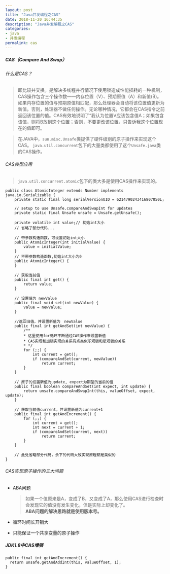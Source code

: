 ```yaml
---
layout: post
title: "Java并发编程之CAS"
date: 2018-11-20 16:44:35
description: "Java并发编程之CAS"
categories:
- java
- 并发编程
permalink: cas
---
```


##### CAS（Compare And Swap）
###### 什么是CAS？
> 即比较并交换。是解决多线程并行情况下使用锁造成性能损耗的一种机制，CAS操作包含三个操作数——内存位置（V）、预期原值（A）和新值(B)。如果内存位置的值与预期原值相匹配，那么处理器会自动将该位置值更新为新值。否则，处理器不做任何操作。无论哪种情况，它都会在CAS指令之前返回该位置的值。CAS有效地说明了“我认为位置V应该包含值A；如果包含该值，则将B放到这个位置；否则，不要更改该位置，只告诉我这个位置现在的值即可。

> 在JAVA中，`sun.misc.Unsafe`类提供了硬件级别的原子操作来实现这个CAS。 `java.util.concurrent`包下的大量类都使用了这个`Unsafe.java`类的CAS操作。

###### CAS典型应用
> `java.util.concurrent.atomic`包下的类大多是使用CAS操作来实现的。

```vim
public class AtomicInteger extends Number implements java.io.Serializable {
    private static final long serialVersionUID = 6214790243416807050L;

    // setup to use Unsafe.compareAndSwapInt for updates
    private static final Unsafe unsafe = Unsafe.getUnsafe();

    private volatile int value;// 初始int大小
    // 省略了部分代码...

    // 带参数构造函数，可设置初始int大小
    public AtomicInteger(int initialValue) {
        value = initialValue;
    }
    // 不带参数构造函数,初始int大小为0
    public AtomicInteger() {
    }

    // 获取当前值
    public final int get() {
        return value;
    }

    // 设置值为 newValue
    public final void set(int newValue) {
        value = newValue;
    }

    //返回旧值，并设置新值为　newValue
    public final int getAndSet(int newValue) {
        /**
        * 这里使用for循环不断通过CAS操作来设置新值
        * CAS实现和加锁实现的关系有点类似乐观锁和悲观锁的关系
        * */
        for (;;) {
            int current = get();
            if (compareAndSet(current, newValue))
                return current;
        }
    }

    // 原子的设置新值为update, expect为期望的当前的值
    public final boolean compareAndSet(int expect, int update) {
        return unsafe.compareAndSwapInt(this, valueOffset, expect, update);
    }

    // 获取当前值current，并设置新值为current+1
    public final int getAndIncrement() {
        for (;;) {
            int current = get();
            int next = current + 1;
            if (compareAndSet(current, next))
                return current;
        }
    }

    // 此处省略部分代码，余下的代码大致实现原理都是类似的
}
```

###### CAS实现原子操作的三大问题
* ABA问题  
  > 如果一个值原来是A，变成了B，又变成了A，那么使用CAS进行检查时会发现它的值没有发生变化，但是实际上却变化了。  
  > **ABA问题的解决思路就是使用版本号。**  

* 循环时间长开销大
* 只能保证一个共享变量的原子操作

##### JDK1.8中CAS增强

```vim
public final int getAndIncrement() {
  return unsafe.getAndAddInt(this, valueOffset, 1);
}
```
